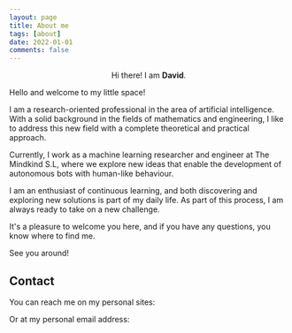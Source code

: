 ```yaml
---
layout: page
title: About me
tags: [about]
date: 2022-01-01
comments: false
---
```

    
<center>Hi there! I am <b>David</b>.</center>

Hello and welcome to my little space!

I am a research-oriented professional in the area of artificial intelligence. With a solid background in the fields of mathematics and engineering, I like to address this new field with a complete theoretical and practical approach.

Currently, I work as a machine learning researcher and engineer at The Mindkind S.L, where we explore new ideas that enable the development of autonomous bots with human-like behaviour.

I am an enthusiast of continuous learning, and both discovering and exploring new solutions is part of my daily life. As part of this process, I am always ready to take on a new challenge.

It's a pleasure to welcome you here, and if you have any questions, you know where to find me.

See you around!

## Contact

You can reach me on my personal sites:

<p align="center">
<a class="social-btn" href="http://linkedin.com/in/{{ site.linkedin }}" target="_blank" rel="noopener noreferrer"><i class="fa fa-fw fa-linkedin-square"></i></a>
<a class="social-btn" href="http://github.com/{{ site.github-url }}" target="_blank" rel="noopener noreferrer"><i class="fa fa-fw fa-github"></i></a>
</p>

Or at my personal email address:

<p align="center">
<a class="social-btn" href="mailto:{{ site.email }}" target="_blank" rel="noopener noreferrer"><i class="fa fa-fw fa-envelope-square"></i></a>
</p>
